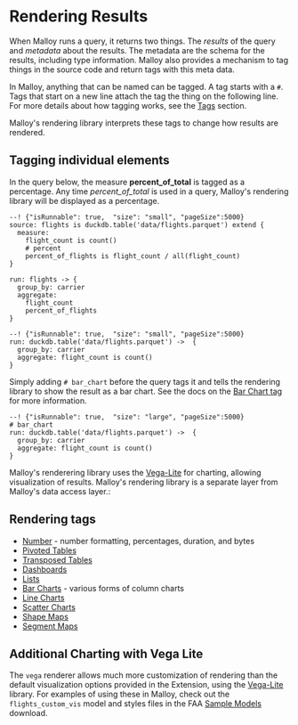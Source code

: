  # Rendering Results

When Malloy runs a query, it returns two things.  The *results* of the query and *metadata* about the results.  The metadata are the schema for the results, including type information.  Malloy also provides a mechanism to tag things in the source code and return tags with this meta data. 

In Malloy, anything that can be named can be tagged. A tag starts with a `#`. Tags that start on a new line attach the tag the thing on the following line. For more details about how tagging works, see the [Tags](../language/tags.md) section.

Malloy's rendering library interprets these tags to change how results are rendered. 

## Tagging individual elements
In the query below, the measure **percent_of_total** is tagged as a percentage. Any time *percent_of_total* is used in a query, Malloy's rendering library will be displayed as a percentage.

```malloy
--! {"isRunnable": true,  "size": "small", "pageSize":5000}
source: flights is duckdb.table('data/flights.parquet') extend {
  measure:
    flight_count is count()
    # percent
    percent_of_flights is flight_count / all(flight_count)
}

run: flights -> {
  group_by: carrier
  aggregate: 
    flight_count 
    percent_of_flights
}
```

```malloy
--! {"isRunnable": true,  "size": "small", "pageSize":5000}
run: duckdb.table('data/flights.parquet') ->  {
  group_by: carrier
  aggregate: flight_count is count()
}
```

Simply adding `# bar_chart` before the query tags it and tells the rendering library to show the result as a bar chart. See the docs on the [Bar Chart tag](./bar_charts.md) for more information.

```malloy
--! {"isRunnable": true,  "size": "large", "pageSize":5000}
# bar_chart
run: duckdb.table('data/flights.parquet') ->  {
  group_by: carrier
  aggregate: flight_count is count()
}
```

Malloy's renderering library uses the [Vega-Lite](https://vega.github.io/vega-lite/) for charting, allowing visualization of results. Malloy's rendering library is a separate layer from Malloy's data access layer.:

## Rendering tags

* [Number](numbers.md) - number formatting, percentages, duration, and bytes
* [Pivoted Tables](pivots.md)
* [Transposed Tables](transpose.md)
* [Dashboards](dashboards.md) 
* [Lists](lists.md)
* [Bar Charts](bar_charts.md) - various forms of column charts 
* [Line Charts](charts_line_chart.md) 
* [Scatter Charts](scatter_charts.md)
* [Shape Maps](shape_maps.md)
* [Segment Maps](segment_maps.md)


## Additional Charting with Vega Lite
The `vega` renderer allows much more customization of rendering than the default visualization options provided in the Extension, using the [Vega-Lite](https://vega.github.io/vega-lite/) library. For examples of using these in Malloy, check out the `flights_custom_vis` model and styles files in the FAA [Sample Models](../samples.md) download.
